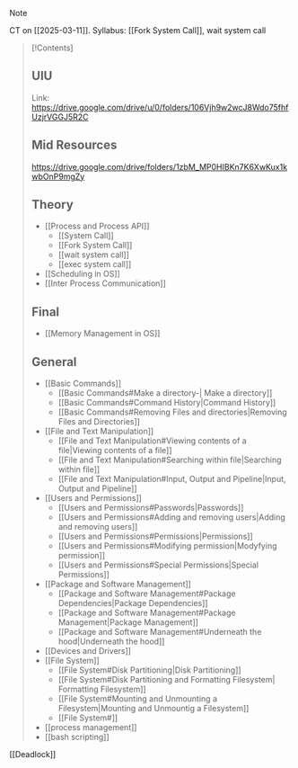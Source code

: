 >[!Note]
>CT on [[2025-03-11]]. Syllabus: [[Fork System Call]], wait system call

> [!Contents]
> ## UIU
> Link: https://drive.google.com/drive/u/0/folders/106Vjh9w2wcJ8Wdo75fhfUzjrVGGJ5R2C
> ## Mid Resources
> https://drive.google.com/drive/folders/1zbM_MP0HIBKn7K6XwKux1kwbOnP9mgZy
> ## Theory
> - [[Process and Process API]]
> 	- [[System Call]]
> 	- [[Fork System Call]]
> 	- [[wait system call]]
> 	- [[exec system call]]
> - [[Scheduling in OS]]
> - [[Inter Process Communication]]
> ## Final
>- [[Memory Management in OS]]
>## General
>- [[Basic Commands]]
> 	- [[Basic Commands#Make a directory-| Make a directory]]
> 	- [[Basic Commands#Command History|Command History]]
> 	- [[Basic Commands#Removing Files and directories|Removing Files and Directories]] 
>- [[File and Text Manipulation]]
>	- [[File and Text Manipulation#Viewing contents of a file|Viewing contents of a file]]
>	- [[File and Text Manipulation#Searching within file|Searching within file]]
>	- [[File and Text Manipulation#Input, Output and Pipeline|Input, Output and Pipeline]]
>- [[Users and Permissions]]
>	- [[Users and Permissions#Passwords|Passwords]]
>	- [[Users and Permissions#Adding and removing users|Adding and removing users]]
>	- [[Users and Permissions#Permissions|Permissions]]
>	- [[Users and Permissions#Modifying permission|Modyfying permission]]
>	- [[Users and Permissions#Special Permissions|Special Permissions]]
>- [[Package and Software Management]]
>	- [[Package and Software Management#Package Dependencies|Package Dependencies]]
>	- [[Package and Software Management#Package Management|Package Management]]
>	- [[Package and Software Management#Underneath the hood|Underneath the hood]]
>- [[Devices and Drivers]]
>- [[File System]]
>	- [[File System#Disk Partitioning|Disk Partitioning]]
>	- [[File System#Disk Partitioning and Formatting Filesystem| Formatting Filesystem]]
>	- [[File System#Mounting and Unmounting a Filesystem|Mounting and Unmountig a Filesystem]]
>	- [[File System#]]
>- [[process management]]
>- [[bash scripting]]

[[Deadlock]]

